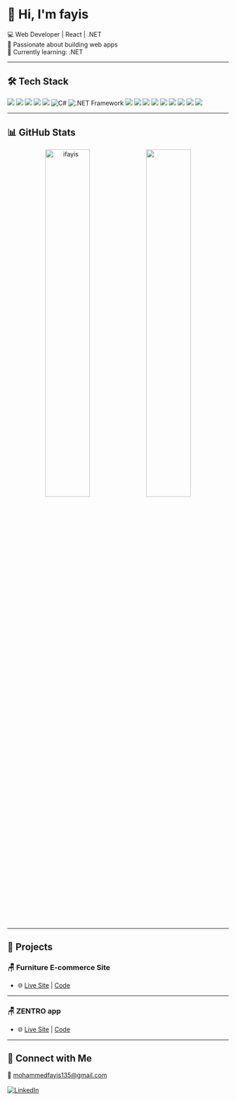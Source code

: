 # 👋 Hi, I'm fayis

💻 Web Developer | React | .NET <br>
🚀 Passionate about building web apps  <br>
🌱 Currently learning: .NET

---

## 🛠 Tech Stack

<p align="left">
  <img src="https://img.shields.io/badge/HTML5-E34F26?style=for-the-badge&logo=html5&logoColor=white" />
  <img src="https://img.shields.io/badge/CSS3-1572B6?style=for-the-badge&logo=css3&logoColor=white" />
  <img src="https://img.shields.io/badge/JavaScript-F7DF1E?style=for-the-badge&logo=javascript&logoColor=black" />
  <img src="https://img.shields.io/badge/React-20232A?style=for-the-badge&logo=react&logoColor=61DAFB" />
  <img src="https://img.shields.io/badge/Redux-764ABC?style=for-the-badge&logo=redux&logoColor=white" />
  <img src="https://img.shields.io/badge/C%23-239120?style=for-the-badge&logo=csharp&logoColor=white" alt="C#">
  <img src="https://img.shields.io/badge/.NET%20Framework-512BD4?style=for-the-badge&logo=dotnet&logoColor=white" alt=".NET Framework">
  <img src="https://img.shields.io/badge/Tailwind_CSS-38B2AC?style=for-the-badge&logo=tailwind-css&logoColor=white" />
  <img src="https://img.shields.io/badge/Bootstrap-7952B3?style=for-the-badge&logo=bootstrap&logoColor=white" />
  <img src="https://img.shields.io/badge/Figma-F24E1E?style=for-the-badge&logo=figma&logoColor=white" />
  <img src="https://img.shields.io/badge/VS%20Code-007ACC?style=for-the-badge&logo=visual-studio-code&logoColor=white" />
  <img src="https://img.shields.io/badge/Visual%20Studio-5C2D91?style=for-the-badge&logo=visualstudio&logoColor=white" />
  <img src="https://img.shields.io/badge/GitHub-181717?style=for-the-badge&logo=github&logoColor=white" />
  <img src="https://img.shields.io/badge/Vercel-000000?style=for-the-badge&logo=vercel&logoColor=white" />
  <img src="https://img.shields.io/badge/Render-46E3B7?style=for-the-badge&logo=render&logoColor=white" />
  <img src="https://img.shields.io/badge/LeetCode-FFA116?style=for-the-badge&logo=leetcode&logoColor=white" />
</p>



---

## 📊 GitHub Stats
<p align="center">
<img src="https://github-readme-stats.vercel.app/api?username=iFayis&show_icons=true&locale=en&theme=gotham" alt="ifayis" width="45%" />
<img src="https://leetcard.jacoblin.cool/iFayis?theme=dark&font=ABeeZee" width="45%" />
</p>

---

## 🚀 Projects

### 🪑 Furniture E-commerce Site

- 🌐 [Live Site](https://furniture-shop-theta-one.vercel.app/) | [Code](https://github.com/ifayis/furniture-shop)

---

### 🪑 ZENTRO app

- 🌐 [Live Site](https://zentro-app-xi.vercel.app/) | [Code](https://github.com/ifayis/zentro-app)

---

## 🔗 Connect with Me
📧 mohammedfayis135@gmail.com <br><br>
[![LinkedIn](https://img.shields.io/badge/LinkedIn-blue?logo=linkedin&style=for-the-badge)](https://www.linkedin.com/in/fayis-kv)
